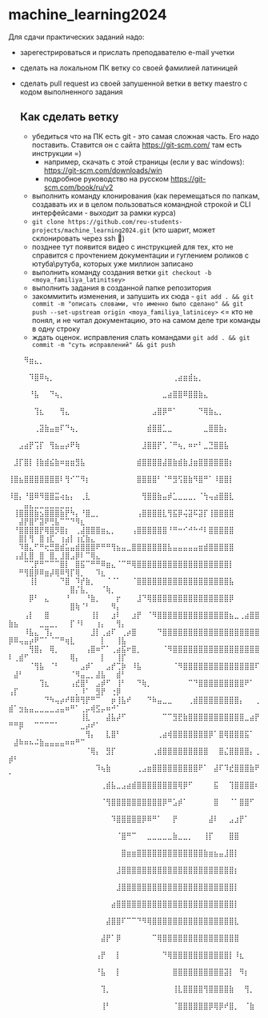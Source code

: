 # machine_learning2024

Для сдачи практических заданий надо:

* зарегестрироваться и прислать преподавателю e-mail учетки
* сделать на локальном ПК ветку со своей фамилией латиницей
* сделать pull request из своей запушенной ветки в ветку maestro с кодом выполненного задания

  ## Как сделать ветку

  * убедиться что на ПК есть git - это самая сложная часть. Его надо поставить. Ставится он с сайта https://git-scm.com/ там есть инструкции =)
    *  например, скачать с этой страницы (если у вас  windows): https://git-scm.com/downloads/win
    *  подробное руководство на русском https://git-scm.com/book/ru/v2
  *  выполнить команду клонирования (как перемещаться по папкам, создавать их и в целом пользоваться командной строкой и CLI интерфейсами - выходит за рамки курса)
    * `git clone https://github.com/reu-students-projects/machine_learning2024.git` (кто шарит, может склонировать через ssh 🥲)
    * позднее тут появится видео с инструкцией для тех, кто не справится с прочтением документации и гуглением роликов с ютуба\рутуба, которых уже миллион записано
  * выполнить команду создания ветки `git checkout -b <moya_familiya_latinitsey>`
  * выполнить задания в созданной папке репозитория
  * закоммитить изменения, и запушить их сюда - `git add . && git commit -m "описать словами, что именно было сделано" && git push --set-upstream origin <moya_familiya_latinicey>` <= кто не понял, и не читал документацию, это на самом деле три команды в одну строку
  * ждать оценок. исправления слать командами `git add . && git commit -m "суть исправлений" && git push` 


⠀⠀⠀⠻⣶⣄⡀⠀⠀⠀⠀⠀⠀⠀⠀⠀⠀⠀⠀⠀⠀⠀⠀⠀⠀⠀⠀⠀⠀⠀⠀⠀⠀⠀⠀⠀⠀⠀⠀⠀⠀⠀⠀⠀⠀⠀⠀⠀⠀⠀⠀⠀⠀⠀⠀⠀⠀⠀⠀⠀⠀⠀⠀⠀⠀⠀⠀⠀⠀⠀⠀⠀
⠀⠀⠀⠀⠹⣿⠿⢦⡀⠀⠀⠀⠀⠀⠀⠀⠀⠀⠀⠀⠀⠀⠀⠀⠀⠀⠀⠀⠀⠀⠀⠀⢀⣴⣶⣾⣦⡀⠀⠀⠀⠀⠀⠀⠀⠀⠀⠀⠀⠀⠀⠀⠀⠀⠀⠀⠀⠀⠀⠀⠀⠀⠀⠀⠀⠀⠀⠀⠀⠀⠀⠀
⠀⠀⠀⠀⠘⣧⠀⠀⠙⢦⡀⠀⠀⠀⠀⠀⠀⠀⠀⠀⠀⠀⠀⠀⠀⠀⠀⠀⠀⠀⣀⣴⣿⣿⠿⣿⣿⣷⣄⠀⠀⠀⠀⠀⠀⠀⠀⠀⠀⠀⠀⠀⠀⠀⠀⠀⠀⠀⠀⠀⠀⠀⠀⠀⠀⠀⠀⠀⠀⠀⠀⠀
⠀⠀⠀⠀⠀⢹⣆⠀⠀⠀⢻⣄⠀⠀⠀⠀⠀⠀⠀⠀⠀⠀⠀⠀⠀⠀⠀⠀⣠⣿⡿⠛⠁⠀⠀⠀⠀⠙⢿⣷⣄⡀⠀⠀⠀⠀⠀⠀⠀⠀⠀⠀⠀⠀⠀⠀⠀⠀⠀⠀⠀⠀⠀⠀⠀⠀⠀⠀⠀⠀⠀⠀
⠀⠀⠀⠀⠀⢀⣽⣷⣤⣶⠏⠙⢦⡀⠀⠀⠀⠀⠀⠀⠀⠀⠀⠀⠀⠀⠀⣾⣿⣿⣁⣀⠀⠀⠀⠀⠀⠀⣀⣿⣿⣷⡄⠀⠀⠀⠀⠀⠀⠀⠀⠀⠀⠀⠀⠀⠀⠀⠀⠀⠀⠀⠀⠀⠀⠀⠀⠀⠀⠀⠀⠀
⠀⠀⣠⣴⡟⢩⡏⠀⢻⣦⣤⡴⠟⢷⠀⠀⠀⠀⠀⠀⠀⠀⠀⠀⠀⠀⣸⣿⣿⡟⢁⠈⠛⢦⡀⠶⠖⠃⣀⣙⣿⣿⣧⠀⠀⠀⠀⠀⠀⠀⠀⠀⠀⠀⠀⠀⠀⠀⠀⠀⠀⠀⠀⠀⠀⠀⠀⠀⠀⠀⠀⠀
⠀⣸⡏⣿⡇⢸⣷⣾⣮⣷⠶⣶⣶⣻⣧⠀⠀⠀⠀⠀⠀⠀⠀⠀⠀⣾⣿⣿⣿⣿⣼⣿⣷⣾⣷⣸⣶⣿⣿⣿⣿⣿⣿⡆⠀⠀⠀⠀⠀⠀⠀⠀⠀⠀⠀⠀⠀⠀⠀⠀⠀⠀⠀⠀⠀⠀⠀⠀⠀⠀⠀⠀
⢸⣿⣦⣿⣿⣿⣿⣿⣿⣿⠇⢻⠊⠉⠻⡆⠀⠀⠀⠀⠀⠀⠀⠀⠀⣿⣿⣿⣿⠃⠈⠛⣻⢫⣿⣷⠻⣿⠛⠁⠸⣿⣿⡇⠀⠀⠀⠀⠀⠀⠀⠀⠀⠀⠀⠀⠀⠀⠀⠀⠀⠀⠀⠀⠀⠀⠀⠀⠀⠀⠀⠀
⠸⣿⡄⠘⣿⠿⠻⣿⣿⣭⢴⣦⡄⠀⢀⣇⠀⠀⠀⠀⠀⠀⠀⠀⠀⠀⢻⣿⣿⣷⣤⡾⣁⣀⣀⣀⡀⠈⢳⢤⣴⣿⣿⣇⠀⠀⠀⠀⠀⠀⠀⠀⣤⣄⣀⣀⣀⣀⣀⣀⣀⡀⠀⠀⠀⠀⠀⠀⠀⠀⠀⠀
⠀⢸⣿⣿⣿⣷⣢⣿⣿⣿⣷⡟⠳⡄⠘⣿⣀⡀⠀⠀⠀⠀⠀⠀⠀⢠⣿⣿⣿⣿⣇⢻⣯⡿⢬⣽⠯⣽⡏⢸⣿⣿⣿⣿⠀⠀⠀⠀⠀⠀⠀⣼⡟⣿⠋⣽⠟⢛⣧⠉⠉⠙⠻⣆⠀⠀⠀⠀⠀⠀⠀⠀
⠀⠘⣿⣿⣿⣿⡟⢿⣿⡻⣿⡆⠀⢀⣼⣿⣿⣿⣶⣄⡀⠀⠀⠀⢠⣿⣿⣿⣿⣿⣿⠘⠛⠒⠊⠚⠓⠚⠇⣿⣿⣿⣿⣿⠀⠀⠀⠀⠀⠀⠀⣿⡇⢻⠀⣿⢰⣏⠀⢰⣴⡇⢰⣎⣷⣄⠀⠀⠀⠀⠀⠀
⠀⠀⠹⣿⣄⠋⠛⢖⣛⣿⣾⣥⣤⣾⣿⣿⣿⠟⠛⠛⢻⣦⣤⣀⣿⣿⣿⣿⣿⣿⣿⣧⣤⣤⣤⣤⣤⣶⣾⣿⣿⣿⣿⣿⠀⠀⠀⠀⠀⠀⢠⣼⣇⣿⠀⣿⠀⣿⡀⣸⣿⣠⡿⠇⠉⢿⣄⠀⠀⠀⠀⠀
⠀⠀⠀⠉⢉⡟⠛⠉⠉⠉⣿⡇⠀⣿⣯⠉⠛⠛⠿⣶⣄⠈⠉⠛⢿⣿⣿⣿⣿⣿⣿⣿⣿⣿⣿⣿⣿⣿⣿⣿⣿⣿⣿⡇⠀⠀⠀⠀⠀⠀⠀⠛⢻⣿⡿⠿⣶⡼⢿⠿⢻⡏⢿⡀⠀⠀⠹⣆⠀⠀⠀⠀
⠀⠀⠀⠀⢸⡇⠀⠀⠀⠀⠙⣿⠀⠹⡞⣷⡀⠀⠀⠈⠈⠁⠀⠀⠈⣿⣿⣿⣿⣿⣿⣿⣿⣿⣿⣿⣿⣿⣿⣿⣿⣿⣿⣧⠀⠀⠀⠀⠀⠀⠀⠀⠀⠀⠀⠀⠀⠀⠀⠀⠀⣿⡌⣧⡀⠀⠀⠈⢷⡀⠀⠀
⠀⠀⠀⠀⡿⠃⠀⣄⠀⠀⠀⠘⠀⠀⠀⠘⣷⡀⠀⠀⠀⡖⠀⠀⠀⣸⠙⢿⣿⣿⣿⣿⣿⣿⣿⣿⣿⣿⣿⣿⣿⣿⣿⡿⠀⠀⠀⠀⠀⠀⠀⠀⠀⠀⠀⠀⠀⠀⠀⠀⠀⣿⢷⠈⠃⠀⠀⠀⠀⠻⡄⠀
⠀⠀⠀⢠⡇⠀⠀⣿⠀⠀⠀⠀⠀⠀⠀⠀⢸⡇⠀⠀⣰⠇⠀⠀⣰⡟⠀⠈⠻⣿⣿⣿⣿⣿⣿⣿⣿⣿⣿⣿⣿⣿⣿⣦⣀⢀⣴⣿⣿⣷⣦⠀⠀⠀⠀⣀⣀⣀⡀⠀⠀⡏⠘⠇⠀⠀⢰⡄⠀⠀⢻⡄
⠀⠀⠀⠸⣧⣄⠀⢹⡄⠀⠀⠀⠀⠀⠀⠀⣸⡇⢀⣴⠏⠀⢀⡴⣿⠀⠀⠀⠀⠙⣿⣿⣿⣿⣿⣿⣿⣿⣿⣿⣿⣿⣿⣿⣿⣿⣿⣿⣿⡿⠿⢤⣤⡴⠟⠉⠁⠈⠉⠛⢶⣇⠀⠀⠀⠀⠀⡇⠀⠀⢸⣧
⠀⠀⠀⠀⢻⣿⡄⠀⢿⡀⠀⠀⠀⠀⠀⢠⣿⠶⠋⠁⢀⣴⣯⠖⣿⡀⠀⠀⠀⠀⠈⠻⣿⣿⣿⣿⣿⣿⣿⣿⣿⣿⣿⣿⣿⣿⣿⣿⣿⠇⢀⣾⠋⠀⠀⠀⠀⠀⠀⠀⠀⢿⡄⠀⠀⠀⠀⡇⠀⠀⢸⡏
⠀⠀⠀⠀⠈⢻⣧⠀⠈⠃⠀⠀⠀⠀⣠⡾⠁⠀⠀⣠⡞⢉⡷⠀⠸⣧⠀⠀⠀⠀⠀⠀⠈⠻⣿⣿⣿⣿⣿⣿⣿⣿⣿⣿⣿⣿⣿⣿⠏⠀⣼⠃⠀⠀⠀⠀⠀⠀⠀⠀⠀⠈⠻⣤⣀⡀⣼⣧⠀⠀⣾⠃
⠀⠀⠀⠀⠀⠀⢹⣆⠀⠀⠀⠀⢠⣞⣿⠃⠀⣠⡾⠋⠀⢸⠃⠀⠀⠙⢷⡀⠀⠀⠀⠀⠀⠀⠀⠉⠙⣿⣿⣿⣿⣿⣿⣿⣿⣿⠟⠁⠀⢠⡏⠀⠀⠀⠀⠀⠀⠀⠀⠀⠀⠀⡀⠸⠁⠀⣻⡟⠀⢐⡿⠀
⠀⠀⠀⠀⠀⠀⠀⠙⠳⢤⡴⠞⠿⠿⢻⡟⠛⠉⠀⠀⡶⢸⣧⠞⠀⠀⠀⠙⠷⣤⣀⣀⠀⠀⠀⢀⣾⣿⣿⣿⣿⣿⣿⣿⣿⡄⠀⠀⢀⣾⠁⣲⣦⣤⣀⣀⣀⣀⣠⣤⠶⠛⠁⢀⡤⢾⣫⡤⠶⠚⠁⠀
⠀⠀⠀⠀⠀⠀⠀⠀⠀⠀⠀⠀⠀⠀⢸⣇⠀⠀⠀⣼⣧⡼⠋⠀⠀⠀⠀⠀⠀⠀⠉⠉⣻⣟⣷⣿⣿⣿⣿⣿⣿⣿⣿⣿⣿⣿⣀⣴⡟⠛⠛⡿⠀⠀⠉⠉⠉⠉⠁⠀⠀⠀⠀⣀⡴⠞⠁⠀⠀⠀⠀⠀
⠀⠀⠀⠀⠀⠀⠀⠀⠀⠀⠀⠀⠀⠀⠀⢻⡄⠀⠀⣇⣿⠃⠀⠀⠀⠀⠀⠀⠀⢀⣴⢾⣿⣿⣿⣿⣿⣿⣿⡿⠁⣿⢿⣿⣿⣿⣯⠁⠀⠀⣼⠷⠶⠦⠬⣷⣤⣤⣤⣤⠶⠶⠛⠉⠀⠀⠀⠀⠀⠀⠀⠀
⠀⠀⠀⠀⠀⠀⠀⠀⠀⠀⠀⠀⠀⠀⠀⠈⢿⡄⠀⣻⡏⠀⠀⠀⠀⠀⠀⠀⢀⣾⣿⣿⣿⣿⣿⣿⣿⣿⣿⠀⠀⣿⣌⣿⣿⣿⣿⡄⢀⡾⠃⠀⠀⠀⠀⠀⠀⠀⠀⠀⠀⠀⠀⠀⠀⠀⠀⠀⠀⠀⠀⠀
⠀⠀⠀⠀⠀⠀⠀⠀⠀⠀⠀⠀⠀⠀⠀⠀⠀⠹⢦⣷⠀⠀⠀⠀⠀⢀⣠⣶⣿⣿⣿⣿⣿⣿⣿⣿⣿⠟⠁⠀⣼⠏⠹⣞⣿⣿⣿⣷⠟⠁⠀⠀⠀⠀⠀⠀⠀⠀⠀⠀⠀⠀⠀⠀⠀⠀⠀⠀⠀⠀⠀⠀
⠀⠀⠀⠀⠀⠀⠀⠀⠀⠀⠀⠀⠀⠀⠀⠀⠀⠀⢀⣾⣧⣀⣠⣴⣾⣿⣿⣿⣿⣿⣿⣿⣿⢿⡿⠋⠀⠀⠀⠀⣯⠀⠀⢹⣿⣿⣿⣿⠆⠀⠀⠀⠀⠀⠀⠀⠀⠀⠀⠀⠀⠀⠀⠀⠀⠀⠀⠀⠀⠀⠀⠀
⠀⠀⠀⠀⠀⠀⠀⠀⠀⠀⠀⠀⠀⠀⠀⠀⠀⠀⠈⢻⣿⣿⣿⣿⣿⣿⣿⣿⣿⣿⡿⠛⣡⡾⠁⠀⠀⠀⠀⠀⣿⠀⠀⠈⠁⣿⣿⠋⠀⠀⠀⠀⠀⠀⠀⠀⠀⠀⠀⠀⠀⠀⠀⠀⠀⠀⠀⠀⠀⠀⠀⠀
⠀⠀⠀⠀⠀⠀⠀⠀⠀⠀⠀⠀⠀⠀⠀⠀⠀⠀⠀⠀⠹⣿⣿⣿⣿⣿⡿⠿⠛⠁⠀⠀⡟⠀⠀⠀⠀⠀⠀⣼⠇⠀⠀⣠⣰⡟⠁⠀⠀⠀⠀⠀⠀⠀⠀⠀⠀⠀⠀⠀⠀⠀⠀⠀⠀⠀⠀⠀⠀⠀⠀⠀
⠀⠀⠀⠀⠀⠀⠀⠀⠀⠀⠀⠀⠀⠀⠀⠀⠀⠀⠀⠀⠀⠈⣿⠛⠉⠀⠀⣀⣀⣀⣀⣀⣷⣀⣀⡀⠀⠀⢸⡏⠀⠀⠀⣿⣿⠀⠀⠀⠀⠀⠀⠀⠀⠀⠀⠀⠀⠀⠀⠀⠀⠀⠀⠀⠀⠀⠀⠀⠀⠀⠀⠀
⠀⠀⠀⠀⠀⠀⠀⠀⠀⠀⠀⠀⠀⠀⠀⠀⠀⠀⠀⠀⠀⠀⣿⣶⣶⣿⣿⣿⣿⣿⣿⣿⣿⣿⣿⣿⣿⣿⣷⣶⣦⣤⣸⣿⡇⠀⠀⠀⠀⠀⠀⠀⠀⠀⠀⠀⠀⠀⠀⠀⠀⠀⠀⠀⠀⠀⠀⠀⠀⠀⠀⠀
⠀⠀⠀⠀⠀⠀⠀⠀⠀⠀⠀⠀⠀⠀⠀⠀⠀⠀⠀⠀⠀⣸⣿⣿⣿⣿⣿⣿⣿⣿⣿⣿⣿⣿⣿⣿⣿⣿⣿⣿⣿⣿⣿⣿⡆⠀⠀⠀⠀⠀⠀⠀⠀⠀⠀⠀⠀⠀⠀⠀⠀⠀⠀⠀⠀⠀⠀⠀⠀⠀⠀⠀
⠀⠀⠀⠀⠀⠀⠀⠀⠀⠀⠀⠀⠀⠀⠀⠀⠀⠀⠀⠀⠀⣸⣿⣿⣿⣿⣿⣿⣿⣿⣿⣿⣿⣿⣿⣿⣿⣿⣿⣿⣿⣿⣿⣿⡇⠀⠀⠀⠀⠀⠀⠀⠀⠀⠀⠀⠀⠀⠀⠀⠀⠀⠀⠀⠀⠀⠀⠀⠀⠀⠀⠀
⠀⠀⠀⠀⠀⠀⠀⠀⠀⠀⠀⠀⠀⠀⠀⠀⠀⠀⠀⠀⣴⣿⣿⣿⣿⣿⣿⣿⣿⣿⣿⣿⣿⣿⣿⣿⣿⣿⣿⣿⣿⣿⣿⣿⡇⠀⠀⠀⠀⠀⠀⠀⠀⠀⠀⠀⠀⠀⠀⠀⠀⠀⠀⠀⠀⠀⠀⠀⠀⠀⠀⠀
⠀⠀⠀⠀⠀⠀⠀⠀⠀⠀⠀⠀⠀⠀⠀⠀⠀⠀⠀⣼⣿⣿⠏⠉⠉⠙⠻⢿⣿⣿⣿⣿⣿⣿⣿⣿⣿⣿⣿⣿⣿⣿⣿⣿⣇⠀⠀⠀⠀⠀⠀⠀⠀⠀⠀⠀⠀⠀⠀⠀⠀⠀⠀⠀⠀⠀⠀⠀⠀⠀⠀⠀
⠀⠀⠀⠀⠀⠀⠀⠀⠀⠀⠀⠀⠀⠀⠀⠀⠀⠀⣼⡟⠁⡿⠀⠀⠀⠀⠀⠀⠉⢿⣿⣿⣿⣿⣿⣿⣿⣿⣿⣿⣿⣿⣿⣿⣿⠀⠀⠀⠀⠀⠀⠀⠀⠀⠀⠀⠀⠀⠀⠀⠀⠀⠀⠀⠀⠀⠀⠀⠀⠀⠀⠀
⠀⠀⠀⠀⠀⠀⠀⠀⠀⠀⠀⠀⠀⠀⠀⠀⠀⢠⡟⠀⠀⡇⠀⠀⠀⠀⠀⠀⠀⠀⠙⢿⣿⣿⣿⣿⣿⣿⣿⣿⣿⣿⣿⡇⠸⣆⠀⠀⠀⠀⠀⠀⠀⠀⠀⠀⠀⠀⠀⠀⠀⠀⠀⠀⠀⠀⠀⠀⠀⠀⠀⠀
⠀⠀⠀⠀⠀⠀⠀⠀⠀⠀⠀⠀⠀⠀⠀⠀⠀⠘⣧⠀⠀⡇⠀⠀⠀⠀⠀⠀⠀⠀⠀⠀⣿⣿⣿⣿⣿⣿⣿⣿⣿⣿⣽⡇⠀⠻⡆⠀⠀⠀⠀⠀⠀⠀⠀⠀⠀⠀⠀⠀⠀⠀⠀⠀⠀⠀⠀⠀⠀⠀⠀⠀
⠀⠀⠀⠀⠀⠀⠀⠀⠀⠀⠀⠀⠀⠀⠀⠀⠀⠀⢹⡀⠀⠀⠀⠀⠀⠀⠀⠀⠀⠀⠀⠀⢸⣇⣿⣿⣿⣿⢻⣿⣿⣿⣿⣷⠀⠀⢻⡀⠀⠀⠀⠀⠀⠀⠀⠀⠀⠀⠀⠀⠀⠀⠀⠀⠀⠀⠀⠀⠀⠀⠀⠀
⠀⠀⠀⠀⠀⠀⠀⠀⠀⠀⠀⠀⠀⠀⠀⠀⠀⠀⢸⠃⠀⠀⠀⠀⠀⠀⠀⠀⠀⠀⠀⠀⠈⣿⣿⣿⣿⣿⣿⡿⢿⡿⠞⣿⡀⠀⠈⣷⠀⠀⠀⠀⠀⠀⠀⠀⠀⠀⠀⠀⠀⠀⠀⠀⠀⠀⠀⠀⠀⠀⠀⠀
